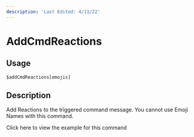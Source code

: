 ```yaml
---
description: 'Last Edited: 4/11/22'
---
```


# AddCmdReactions

## Usage

```
$addCmdReactions[emojis]
```

## Description

Add Reactions to the triggered command message. You cannot use Emoji Names with this command.



Click here to view the example for this command

